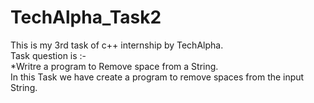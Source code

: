 # TechAlpha_Task2
This is my 3rd task of c++ internship by TechAlpha.<br>
Task question is :- <br>
*Writre a program to Remove space from a String.<br>
In this Task we have create a program to remove spaces from the input String.
